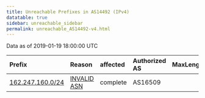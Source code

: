 ```yaml
---
title: Unreachable Prefixes in AS14492 (IPv4)
datatable: true
sidebar: unreachable_sidebar
permalink: unreachable_AS14492-v4.html
---
```


Data as of 2019-01-19 18:00:00 UTC


<div class="datatable-begin"></div>

| Prefix                                                     | Reason                                                                                                  | affected   | Authorized AS   |   MaxLength | Anchor                           |   unreachable /24s |
|:-----------------------------------------------------------|:--------------------------------------------------------------------------------------------------------|:-----------|:----------------|------------:|:---------------------------------|-------------------:|
| [162.247.160.0/24](https://stat.ripe.net/162.247.160.0/24) | [INVALID ASN](https://rpki-validator.ripe.net/announcement-preview?asn=AS14492&prefix=162.247.160.0/24) | complete   | AS16509         |           0 | [ARIN](unreachable_ARIN-v4.html) |                  1 |

<div class="datatable-end"></div>